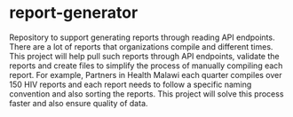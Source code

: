 # report-generator
Repository to support generating reports through reading API endpoints. 
There are a lot of reports that organizations compile and different times. This project will help pull such reports through API endpoints, validate the reports 
and create files to simplify the process of manually compiling each report. For example, Partners in Health Malawi each quarter compiles over 150 HIV reports 
and each report needs to follow a specific naming convention and also sorting the reports. This project will solve this process faster and also ensure quality of data.  
